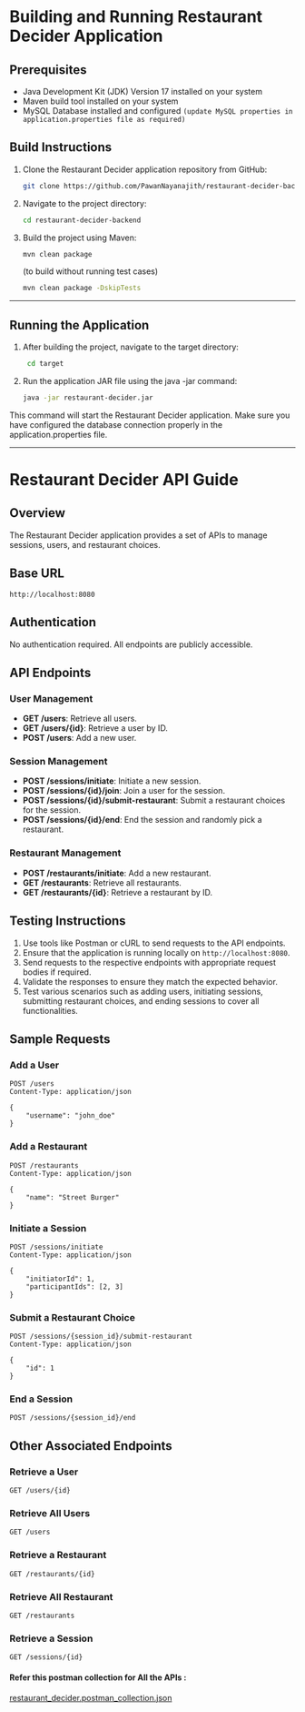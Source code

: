 # Building and Running Restaurant Decider Application

## Prerequisites

- Java Development Kit (JDK) Version 17 installed on your system
- Maven build tool installed on your system
- MySQL Database installed and configured ```(update MySQL properties in application.properties file as required)```

## Build Instructions

1. Clone the Restaurant Decider application repository from GitHub:

   ```bash
   git clone https://github.com/PawanNayanajith/restaurant-decider-backend.git

2. Navigate to the project directory:

    ```bash
    cd restaurant-decider-backend

3. Build the project using Maven:

    ```bash
    mvn clean package
   ```
   (to build without running test cases)
    ```bash
    mvn clean package -DskipTests
   ```

---
## Running the Application

1. After building the project, navigate to the target directory:

    ```bash
     cd target

2. Run the application JAR file using the java -jar command:

    ```bash
    java -jar restaurant-decider.jar

This command will start the Restaurant Decider application. Make sure you have configured the database connection properly in the application.properties file.

---

# Restaurant Decider API Guide

## Overview

The Restaurant Decider application provides a set of APIs to manage sessions, users, and restaurant choices.

## Base URL

`http://localhost:8080`

## Authentication

No authentication required. All endpoints are publicly accessible.

## API Endpoints

### User Management

- **GET /users**: Retrieve all users.
- **GET /users/{id}**: Retrieve a user by ID.
- **POST /users**: Add a new user.

### Session Management

- **POST /sessions/initiate**: Initiate a new session.
- **POST /sessions/{id}/join**: Join a user for the session.
- **POST /sessions/{id}/submit-restaurant**: Submit a restaurant choices for the session.
- **POST /sessions/{id}/end**: End the session and randomly pick a restaurant.

### Restaurant Management

- **POST /restaurants/initiate**: Add a new restaurant.
- **GET /restaurants**: Retrieve all restaurants.
- **GET /restaurants/{id}**: Retrieve a restaurant by ID.

## Testing Instructions

1. Use tools like Postman or cURL to send requests to the API endpoints.
2. Ensure that the application is running locally on `http://localhost:8080`.
3. Send requests to the respective endpoints with appropriate request bodies if required.
4. Validate the responses to ensure they match the expected behavior.
5. Test various scenarios such as adding users, initiating sessions, submitting restaurant choices, and ending sessions
   to cover all functionalities.

## Sample Requests

### Add a User
```http
POST /users
Content-Type: application/json

{
    "username": "john_doe"
}
```

### Add a Restaurant
```http
POST /restaurants
Content-Type: application/json

{
    "name": "Street Burger"
}
```

### Initiate a Session
```http
POST /sessions/initiate
Content-Type: application/json

{
    "initiatorId": 1,
    "participantIds": [2, 3]
}
```

### Submit a Restaurant Choice
```http
POST /sessions/{session_id}/submit-restaurant
Content-Type: application/json

{
    "id": 1
}
```

### End a Session
```http
POST /sessions/{session_id}/end
```

## Other Associated Endpoints

### Retrieve a User
```http
GET /users/{id}
```

### Retrieve All Users
```http
GET /users
```

### Retrieve a Restaurant
```http
GET /restaurants/{id}
```

### Retrieve All Restaurant
```http
GET /restaurants
```

### Retrieve a Session
```http
GET /sessions/{id}
```

#### Refer this postman collection for All the APIs :
[restaurant_decider.postman_collection.json](restaurant_decider.postman_collection.json)
